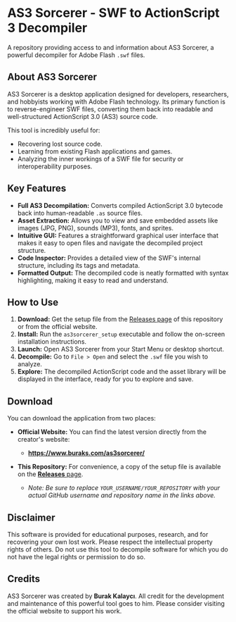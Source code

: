 # AS3 Sorcerer - SWF to ActionScript 3 Decompiler

A repository providing access to and information about AS3 Sorcerer, a powerful decompiler for Adobe Flash `.swf` files.



## About AS3 Sorcerer

AS3 Sorcerer is a desktop application designed for developers, researchers, and hobbyists working with Adobe Flash technology. Its primary function is to reverse-engineer SWF files, converting them back into readable and well-structured ActionScript 3.0 (AS3) source code.

This tool is incredibly useful for:
-   Recovering lost source code.
-   Learning from existing Flash applications and games.
-   Analyzing the inner workings of a SWF file for security or interoperability purposes.

## Key Features

-   **Full AS3 Decompilation:** Converts compiled ActionScript 3.0 bytecode back into human-readable `.as` source files.
-   **Asset Extraction:** Allows you to view and save embedded assets like images (JPG, PNG), sounds (MP3), fonts, and sprites.
-   **Intuitive GUI:** Features a straightforward graphical user interface that makes it easy to open files and navigate the decompiled project structure.
-   **Code Inspector:** Provides a detailed view of the SWF's internal structure, including its tags and metadata.
-   **Formatted Output:** The decompiled code is neatly formatted with syntax highlighting, making it easy to read and understand.

## How to Use

1.  **Download:** Get the setup file from the [Releases page](https://github.com/YOUR_USERNAME/YOUR_REPOSITORY/releases) of this repository or from the official website.
2.  **Install:** Run the `as3sorcerer_setup` executable and follow the on-screen installation instructions.
3.  **Launch:** Open AS3 Sorcerer from your Start Menu or desktop shortcut.
4.  **Decompile:** Go to `File > Open` and select the `.swf` file you wish to analyze.
5.  **Explore:** The decompiled ActionScript code and the asset library will be displayed in the interface, ready for you to explore and save.

## Download

You can download the application from two places:

*   **Official Website:** You can find the latest version directly from the creator's website:
    *   **https://www.buraks.com/as3sorcerer/**

*   **This Repository:** For convenience, a copy of the setup file is available on the [**Releases** page](https://github.com/YOUR_USERNAME/YOUR_REPOSITORY/releases).
    *   *Note: Be sure to replace `YOUR_USERNAME/YOUR_REPOSITORY` with your actual GitHub username and repository name in the links above.*

## Disclaimer

This software is provided for educational purposes, research, and for recovering your own lost work. Please respect the intellectual property rights of others. Do not use this tool to decompile software for which you do not have the legal rights or permission to do so.

## Credits

AS3 Sorcerer was created by **Burak Kalaycı**. All credit for the development and maintenance of this powerful tool goes to him. Please consider visiting the official website to support his work.
